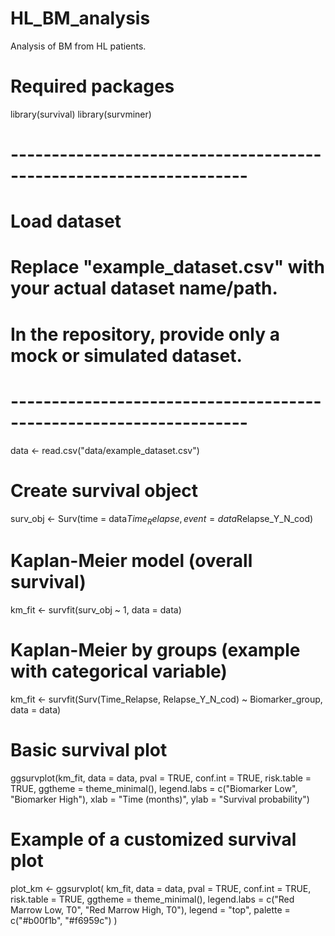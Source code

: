 # HL_BM_analysis
Analysis of BM from HL patients.
# Required packages
library(survival)
library(survminer)

# -------------------------------------------------------------------
# Load dataset
# Replace "example_dataset.csv" with your actual dataset name/path.
# In the repository, provide only a mock or simulated dataset.
# -------------------------------------------------------------------
data <- read.csv("data/example_dataset.csv")

# Create survival object
surv_obj <- Surv(time = data$Time_Relapse,
                 event = data$Relapse_Y_N_cod)

# Kaplan-Meier model (overall survival)
km_fit <- survfit(surv_obj ~ 1, data = data)

# Kaplan-Meier by groups (example with categorical variable)
km_fit <- survfit(Surv(Time_Relapse, Relapse_Y_N_cod) ~ Biomarker_group,
                  data = data)

# Basic survival plot
ggsurvplot(km_fit,
           data = data,
           pval = TRUE,
           conf.int = TRUE,
           risk.table = TRUE,
           ggtheme = theme_minimal(),
           legend.labs = c("Biomarker Low", "Biomarker High"),
           xlab = "Time (months)",
           ylab = "Survival probability")

# Example of a customized survival plot
plot_km <- ggsurvplot(
  km_fit,
  data = data,
  pval = TRUE,
  conf.int = TRUE,
  risk.table = TRUE,
  ggtheme = theme_minimal(),
  legend.labs = c("Red Marrow Low, T0", "Red Marrow High, T0"),
  legend = "top",
  palette = c("#b00f1b", "#f6959c")
)
